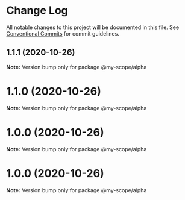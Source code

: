 # Change Log

All notable changes to this project will be documented in this file.
See [Conventional Commits](https://conventionalcommits.org) for commit guidelines.

## 1.1.1 (2020-10-26)

**Note:** Version bump only for package @my-scope/alpha





# 1.1.0 (2020-10-26)

**Note:** Version bump only for package @my-scope/alpha





# 1.0.0 (2020-10-26)

**Note:** Version bump only for package @my-scope/alpha





# 1.0.0 (2020-10-26)

**Note:** Version bump only for package @my-scope/alpha
